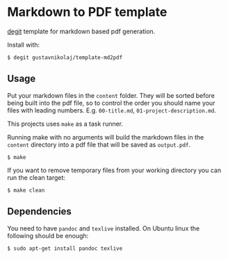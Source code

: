 # Markdown to PDF template

[degit](https://github.com/Rich-Harris/degit) template for markdown based pdf
generation.

Install with:

```
$ degit gustavnikolaj/template-md2pdf
```

## Usage

Put your markdown files in the `content` folder. They will be sorted before
being built into the pdf file, so to control the order you should name your
files with leading numbers. E.g. `00-title.md`, `01-project-description.md`.

This projects uses `make` as a task runner.

Running make with no arguments will build the markdown files in the `content`
directory into a pdf file that will be saved as `output.pdf`.

```
$ make
```

If you want to remove temporary files from your working directory you can run
the clean target:

```
$ make clean
```

## Dependencies

You need to have `pandoc` and `texlive` installed. On Ubuntu linux the
following should be enough:

```
$ sudo apt-get install pandoc texlive
```
